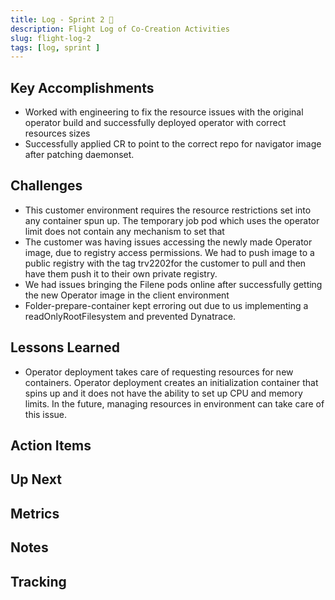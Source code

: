 ```yaml
---
title: Log - Sprint 2 🛫
description: Flight Log of Co-Creation Activities
slug: flight-log-2
tags: [log, sprint ]
---
```


## Key Accomplishments
- Worked with engineering to fix the resource issues with the original operator build and successfully deployed operator with correct resources sizes
- Successfully applied CR to point to the correct repo for navigator image after patching daemonset.

## Challenges
- This customer environment requires the resource restrictions set into any container spun up. The temporary job pod which uses the operator limit does not contain any mechanism to set that
- The customer was having issues accessing the newly made Operator image, due to registry access permissions. We had to push image to a public registry with the tag trv2202for the customer to pull and then have them push it to their own private registry.
- We had issues bringing the Filene pods online after successfully getting the new Operator image in the client environment
- Folder-prepare-container kept erroring out due to us implementing a readOnlyRootFilesystem and prevented Dynatrace.

## Lessons Learned
- Operator deployment takes care of requesting resources for new containers. Operator deployment creates an initialization container that spins up and it does not have the ability to set up CPU and memory limits. In the future, managing resources in environment can take care of this issue.

## Action Items

## Up Next

## Metrics

## Notes

## Tracking






